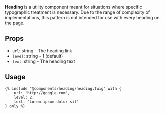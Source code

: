 **Heading** is a utility component meant for situations where specific typographic treatment is necessary. Due to the range of complexity of implementations, this pattern is not intended for use with every heading on the page.

## Props

- `url`: string - The heading link
- `level`: string - 1 (default)
- `text`: string - The heading text

## Usage

```twig
{% include "@components/heading/heading.twig" with {
    url: 'http://google.com',
    level: 2,
    text: 'Lorem ipsum dolor sit'
} only %}
```
